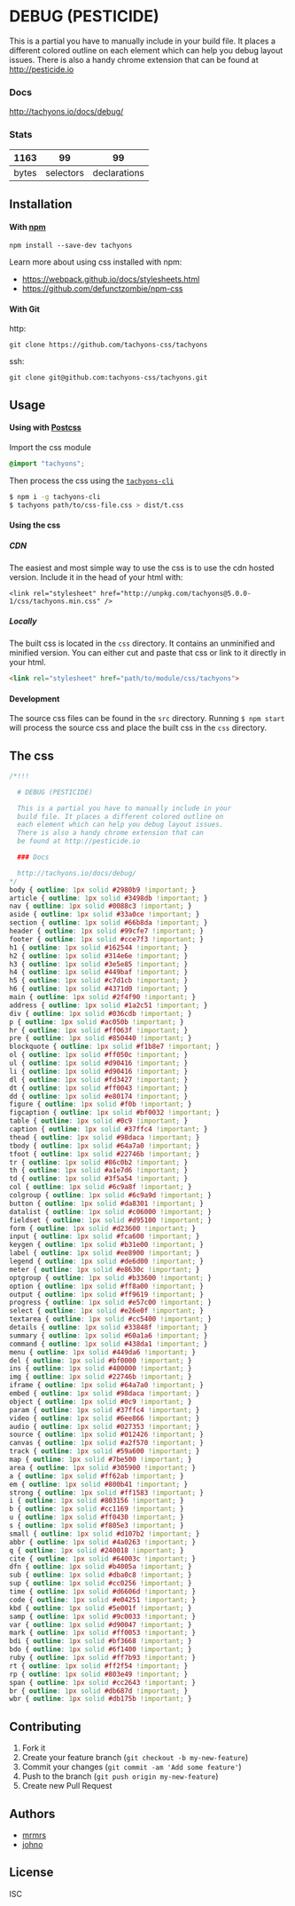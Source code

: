 

# DEBUG (PESTICIDE)

This is a partial you have to manually include in your
build file. It places a different colored outline on
each element which can help you debug layout issues.
There is also a handy chrome extension that can
be found at http://pesticide.io

### Docs

http://tachyons.io/docs/debug/


### Stats

1163 | 99 | 99
---|---|---
bytes | selectors | declarations

## Installation

#### With [npm](https://npmjs.com)

```
npm install --save-dev tachyons
```

Learn more about using css installed with npm:
* https://webpack.github.io/docs/stylesheets.html
* https://github.com/defunctzombie/npm-css

#### With Git

http:
```
git clone https://github.com/tachyons-css/tachyons
```

ssh:
```
git clone git@github.com:tachyons-css/tachyons.git
```

## Usage

#### Using with [Postcss](https://github.com/postcss/postcss)

Import the css module

```css
@import "tachyons";
```

Then process the css using the [`tachyons-cli`](https://github.com/tachyons-css/tachyons-cli)

```sh
$ npm i -g tachyons-cli
$ tachyons path/to/css-file.css > dist/t.css
```

#### Using the css

##### CDN
The easiest and most simple way to use the css is to use the cdn hosted version. Include it in the head of your html with:

```
<link rel="stylesheet" href="http://unpkg.com/tachyons@5.0.0-1/css/tachyons.min.css" />
```

##### Locally
The built css is located in the `css` directory. It contains an unminified and minified version.
You can either cut and paste that css or link to it directly in your html.

```html
<link rel="stylesheet" href="path/to/module/css/tachyons">
```

#### Development

The source css files can be found in the `src` directory.
Running `$ npm start` will process the source css and place the built css in the `css` directory.

## The css

```css
/*!!!

  # DEBUG (PESTICIDE)

  This is a partial you have to manually include in your
  build file. It places a different colored outline on
  each element which can help you debug layout issues.
  There is also a handy chrome extension that can
  be found at http://pesticide.io

  ### Docs

  http://tachyons.io/docs/debug/
*/
body { outline: 1px solid #2980b9 !important; }
article { outline: 1px solid #3498db !important; }
nav { outline: 1px solid #0088c3 !important; }
aside { outline: 1px solid #33a0ce !important; }
section { outline: 1px solid #66b8da !important; }
header { outline: 1px solid #99cfe7 !important; }
footer { outline: 1px solid #cce7f3 !important; }
h1 { outline: 1px solid #162544 !important; }
h2 { outline: 1px solid #314e6e !important; }
h3 { outline: 1px solid #3e5e85 !important; }
h4 { outline: 1px solid #449baf !important; }
h5 { outline: 1px solid #c7d1cb !important; }
h6 { outline: 1px solid #4371d0 !important; }
main { outline: 1px solid #2f4f90 !important; }
address { outline: 1px solid #1a2c51 !important; }
div { outline: 1px solid #036cdb !important; }
p { outline: 1px solid #ac050b !important; }
hr { outline: 1px solid #ff063f !important; }
pre { outline: 1px solid #850440 !important; }
blockquote { outline: 1px solid #f1b8e7 !important; }
ol { outline: 1px solid #ff050c !important; }
ul { outline: 1px solid #d90416 !important; }
li { outline: 1px solid #d90416 !important; }
dl { outline: 1px solid #fd3427 !important; }
dt { outline: 1px solid #ff0043 !important; }
dd { outline: 1px solid #e80174 !important; }
figure { outline: 1px solid #f0b !important; }
figcaption { outline: 1px solid #bf0032 !important; }
table { outline: 1px solid #0c9 !important; }
caption { outline: 1px solid #37ffc4 !important; }
thead { outline: 1px solid #98daca !important; }
tbody { outline: 1px solid #64a7a0 !important; }
tfoot { outline: 1px solid #22746b !important; }
tr { outline: 1px solid #86c0b2 !important; }
th { outline: 1px solid #a1e7d6 !important; }
td { outline: 1px solid #3f5a54 !important; }
col { outline: 1px solid #6c9a8f !important; }
colgroup { outline: 1px solid #6c9a9d !important; }
button { outline: 1px solid #da8301 !important; }
datalist { outline: 1px solid #c06000 !important; }
fieldset { outline: 1px solid #d95100 !important; }
form { outline: 1px solid #d23600 !important; }
input { outline: 1px solid #fca600 !important; }
keygen { outline: 1px solid #b31e00 !important; }
label { outline: 1px solid #ee8900 !important; }
legend { outline: 1px solid #de6d00 !important; }
meter { outline: 1px solid #e8630c !important; }
optgroup { outline: 1px solid #b33600 !important; }
option { outline: 1px solid #ff8a00 !important; }
output { outline: 1px solid #ff9619 !important; }
progress { outline: 1px solid #e57c00 !important; }
select { outline: 1px solid #e26e0f !important; }
textarea { outline: 1px solid #cc5400 !important; }
details { outline: 1px solid #33848f !important; }
summary { outline: 1px solid #60a1a6 !important; }
command { outline: 1px solid #438da1 !important; }
menu { outline: 1px solid #449da6 !important; }
del { outline: 1px solid #bf0000 !important; }
ins { outline: 1px solid #400000 !important; }
img { outline: 1px solid #22746b !important; }
iframe { outline: 1px solid #64a7a0 !important; }
embed { outline: 1px solid #98daca !important; }
object { outline: 1px solid #0c9 !important; }
param { outline: 1px solid #37ffc4 !important; }
video { outline: 1px solid #6ee866 !important; }
audio { outline: 1px solid #027353 !important; }
source { outline: 1px solid #012426 !important; }
canvas { outline: 1px solid #a2f570 !important; }
track { outline: 1px solid #59a600 !important; }
map { outline: 1px solid #7be500 !important; }
area { outline: 1px solid #305900 !important; }
a { outline: 1px solid #ff62ab !important; }
em { outline: 1px solid #800b41 !important; }
strong { outline: 1px solid #ff1583 !important; }
i { outline: 1px solid #803156 !important; }
b { outline: 1px solid #cc1169 !important; }
u { outline: 1px solid #ff0430 !important; }
s { outline: 1px solid #f805e3 !important; }
small { outline: 1px solid #d107b2 !important; }
abbr { outline: 1px solid #4a0263 !important; }
q { outline: 1px solid #240018 !important; }
cite { outline: 1px solid #64003c !important; }
dfn { outline: 1px solid #b4005a !important; }
sub { outline: 1px solid #dba0c8 !important; }
sup { outline: 1px solid #cc0256 !important; }
time { outline: 1px solid #d6606d !important; }
code { outline: 1px solid #e04251 !important; }
kbd { outline: 1px solid #5e001f !important; }
samp { outline: 1px solid #9c0033 !important; }
var { outline: 1px solid #d90047 !important; }
mark { outline: 1px solid #ff0053 !important; }
bdi { outline: 1px solid #bf3668 !important; }
bdo { outline: 1px solid #6f1400 !important; }
ruby { outline: 1px solid #ff7b93 !important; }
rt { outline: 1px solid #ff2f54 !important; }
rp { outline: 1px solid #803e49 !important; }
span { outline: 1px solid #cc2643 !important; }
br { outline: 1px solid #db687d !important; }
wbr { outline: 1px solid #db175b !important; }
```

## Contributing

1. Fork it
2. Create your feature branch (`git checkout -b my-new-feature`)
3. Commit your changes (`git commit -am 'Add some feature'`)
4. Push to the branch (`git push origin my-new-feature`)
5. Create new Pull Request

## Authors

* [mrmrs](http://mrmrs.io)
* [johno](http://johnotander.com)

## License

ISC

